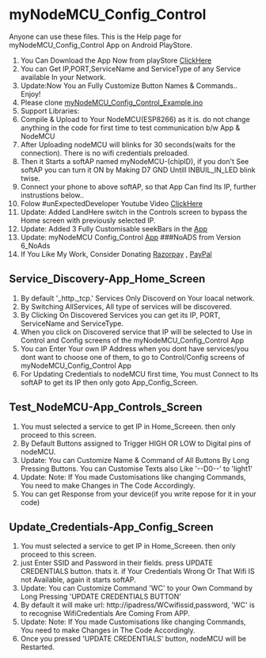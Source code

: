# myNodeMCU_Config_Control
Anyone can use these files. This is the Help page for myNodeMCU_Config_Control App on Android PlayStore.
1. You Can Download the App Now from playStore [ClickHere](https://play.google.com/store/apps/details?id=com.praveensmedia.mynodemcuconfig_control)
2. You can Get IP,PORT,ServiceName and ServiceType of any Service available In your Network.
3. Update:Now You an Fully Customize Button Names & Commands.. Enjoy!
4. Please clone [myNodeMCU_Config_Control_Example.ino](https://github.com/praveensmedia/myNodeMCU_Config_Control/blob/main/myNodeMCU_Config_Control_Example.ino)
5. Support Libraries:
6. Compile & Upload to Your NodeMCU(ESP8266) as it is. do not change anything in the code for first time to test communication b/w App & NodeMCU
7. After Uploading nodeMCU will blinks for 30 seconds(waits for the connection). There is no wifi credentials preloaded.
8. Then it Starts a softAP named myNodeMCU-(chipID), if you don't See softAP you can turn it ON by Making D7 GND Untill INBUIL_IN_LED blink twise. 
9. Connect your phone to above softAP, so that App Can find Its IP, further instrustions below..
10. Folow #unExpectedDeveloper Youtube Video [ClickHere](https://youtu.be/1yw1LIccA14)
11. Update: Added LandHere switch in the Controls screen to bypass the Home screen with previously selected IP.
12. Update: Added 3 Fully Customisable seekBars in the [App](https://play.google.com/store/apps/details?id=com.praveensmedia.mynodemcuconfig_control)
13. Update: myNodeMCU Config_Control [App](https://play.google.com/store/apps/details?id=com.praveensmedia.mynodemcuconfig_control) ###NoADS from Version 6_NoAds 
14. If You Like My Work, Consider Donating [Razorpay](https://rzp.io/l/praveensmedia) , [PayPal](https://paypal.me/praveensmedia?locale.x=en_GB)

## Service_Discovery-App_Home_Screen
1. By default '_http._tcp.' Services Only Discoverd on Your loacal network.
2. By Switching AllServices, All type of services will be discovered.
3. By Clicking On Discovered Services you can get its IP, PORT, ServiceName and ServiceType.
4. When you click on Discovered service that IP will be selected to Use in Control and Config screens of the myNodeMCU_Config_Control App
5. You can Enter Your own IP Address when you dont have services/you dont want to choose one of them, to go to Control/Config screens of myNodeMCU_Config_Control App
6. For Updating Credentials to nodeMCU first time, You must Connect to Its softAP to get its IP then only goto App_Config_Screen.
 
## Test_NodeMCU-App_Controls_Screen
1. You must selected a service to get IP in Home_Screeen. then only proceed to this screen.
2. By Default Buttons assigned to Trigger HIGH OR LOW to Digital pins of nodeMCU.
3. Update: You can Customize Name & Command of All Buttons By Long Pressing Buttons. You can Customise Texts also Like '--D0--' to 'light1'
4. Update: Note: If You made Customisations like changing Commands, You need to make Changes in The Code Accordingly.
5. You can get Response from your device(if you write repose for it in your code)

## Update_Credentials-App_Config_Screen
1. You must selected a service to get IP in Home_Screeen. then only proceed to this screen.
2. just Enter SSID and Password in their fields. press UPDATE CREDENTIALS button. thats it. if Your Credentials Wrong Or That Wifi IS not Available, again it starts softAP.
3. Update: You can Customize Command 'WC' to your Own Command by Long Pressing 'UPDATE CREDENTIALS BUTTON'
4. By default it will make url: http://ipadress/WCwifissid,password,  'WC' is to recognise WifiCredentials Are Coming From APP. 
5. Update: Note: If You made Customisations like changing Commands, You need to make Changes in The Code Accordingly.
6. Once you pressed 'UPDATE CREDENTIALS' button, nodeMCU will be Restarted.
